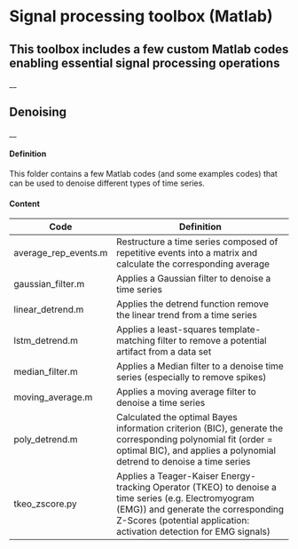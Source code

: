# Signal processing toolbox (Matlab)

## This toolbox includes a few custom Matlab codes enabling essential signal processing operations

__
## Denoising
__
#### Definition
This folder contains a few Matlab codes (and some examples codes) that can be used to denoise different types of time series.

#### Content
    
| Code | Definition  |
| ---- |-------------|
| average\_rep\_events.m | Restructure a time series composed of repetitive events into a matrix and calculate the corresponding average |
| gaussian\_filter.m | Applies a Gaussian filter to denoise a time series |
| linear\_detrend.m | Applies the detrend function remove the linear trend from a time series |
| lstm\_detrend.m | Applies a least-squares template-matching filter to remove a potential artifact from a data set |
| median\_filter.m | Applies a Median filter to a denoise time series (especially to remove spikes) |
| moving\_average.m | Applies a moving average filter to denoise a time series |
| poly\_detrend.m | Calculated the optimal Bayes information criterion (BIC), generate the corresponding polynomial fit (order = optimal BIC), and applies a polynomial detrend to denoise a time series |
| tkeo\_zscore.py    | Applies a Teager-Kaiser Energy-tracking Operator (TKEO) to denoise a time series (e.g. Electromyogram (EMG)) and generate the corresponding Z-Scores (potential application: activation detection for EMG signals) |
